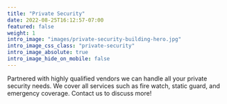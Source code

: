 ```yaml
---
title: "Private Security"
date: 2022-08-25T16:12:57-07:00
featured: false
weight: 1
intro_image: "images/private-security-building-hero.jpg"
intro_image_css_class: "private-security"
intro_image_absolute: true
intro_image_hide_on_mobile: false
---
```


Partnered with highly qualified vendors we can handle all your private security needs.  We cover all services such as fire watch, static guard, and emergency coverage.   Contact  us to discuss more!